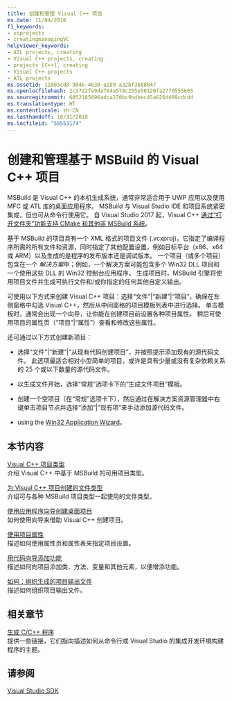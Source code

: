 ```yaml
---
title: 创建和管理 Visual C++ 项目
ms.date: 11/04/2016
f1_keywords:
- vcprojects
- creatingmanagingVC
helpviewer_keywords:
- ATL projects, creating
- Visual C++ projects, creating
- projects [C++], creating
- Visual C++ projects
- ATL projects
ms.assetid: 11003cd8-9046-4630-a189-a32bf3b88047
ms.openlocfilehash: 2c3722fe9da764a578c255e50120fa2770555665
ms.sourcegitcommit: 6052185696adca270bc9bdbec45a626dd89cdcdd
ms.translationtype: HT
ms.contentlocale: zh-CN
ms.lasthandoff: 10/31/2018
ms.locfileid: "50553174"
---
```

# <a name="creating-and-managing-msbuild-based-visual-c-projects"></a>创建和管理基于 MSBuild 的 Visual C++ 项目

MSBuild 是 Visual C++ 的本机生成系统，通常非常适合用于 UWP 应用以及使用 MFC 或 ATL 库的桌面应用程序。 MSBuild 与 Visual Studio IDE 和项目系统紧密集成，但也可从命令行使用它。 自 Visual Studio 2017 起，Visual C++ [通过“打开文件夹”功能支持 CMake 和其他非 MSBuild 系统](non-msbuild-projects.md)。

基于 MSBuild 的项目具有一个 XML 格式的项目文件 (.vcxproj)，它指定了编译程序所需的所有文件和资源，同时指定了其他配置设置，例如目标平台（x86、x64 或 ARM）以及生成的是程序的发布版本还是调试版本。 一个项目（或多个项目）包含在一个 *解决方案*中；例如，一个解决方案可能包含多个 Win32 DLL 项目和一个使用这些 DLL 的 Win32 控制台应用程序。 生成项目时，MSBuild 引擎将使用项目文件并生成可执行文件和/或你指定的任何其他自定义输出。

可使用以下方式来创建 Visual C++ 项目：选择“文件”|“新建”|“项目”，确保在左侧窗格中勾选 Visual C++，然后从中间窗格的项目模板列表中进行选择。 单击模板时，通常会出现一个向导，让你能在创建项目前设置各种项目属性。 稍后可使用项目的属性页（“项目”|“属性”）查看和修改这些属性。

还可通过以下方式创建新项目：

- 选择“文件”|“新建”|“从现有代码创建项目”，并按照提示添加现有的源代码文件。 此选项最适合相对小型简单的项目，或许是具有少量或没有复杂依赖关系的 25 个或以下数量的源代码文件。

- 以生成文件开始，选择“常规”选项卡下的“生成文件项目”模板。

- 创建一个空项目（在“常规”选项卡下），然后通过在解决方案资源管理器中右键单击项目节点并选择“添加”|“现有项”来手动添加源代码文件。

- using the [Win32 Application Wizard](../windows/win32-application-wizard.md)。

## <a name="in-this-section"></a>本节内容

[Visual C++ 项目类型](../ide/visual-cpp-project-types.md)<br>
介绍 Visual C++ 中基于 MSBuild 的可用项目类型。

[为 Visual C++ 项目创建的文件类型](../ide/file-types-created-for-visual-cpp-projects.md)<br>
介绍可与各种 MSBuild 项目类型一起使用的文件类型。

[使用应用程序向导创建桌面项目](../ide/creating-desktop-projects-by-using-application-wizards.md)<br>
如何使用向导来借助 Visual C++ 创建项目。

[使用项目属性](../ide/working-with-project-properties.md)<br>
描述如何使用属性页和属性表来指定项目设置。

[用代码向导添加功能](../ide/adding-functionality-with-code-wizards-cpp.md)<br>
描述如何向项目添加类、方法、变量和其他元素，以便增添功能。

[如何：组织生成的项目输出文件](../ide/how-to-organize-project-output-files-for-builds.md)<br>
描述如何组织项目输出文件。

## <a name="related-sections"></a>相关章节

[生成 C/C++ 程序](../build/building-c-cpp-programs.md)<br>
提供一些链接，它们指向描述如何从命令行或 Visual Studio 的集成开发环境构建程序的主题。

## <a name="see-also"></a>请参阅

[Visual Studio SDK](https://msdn.microsoft.com/vstudio/extend)
